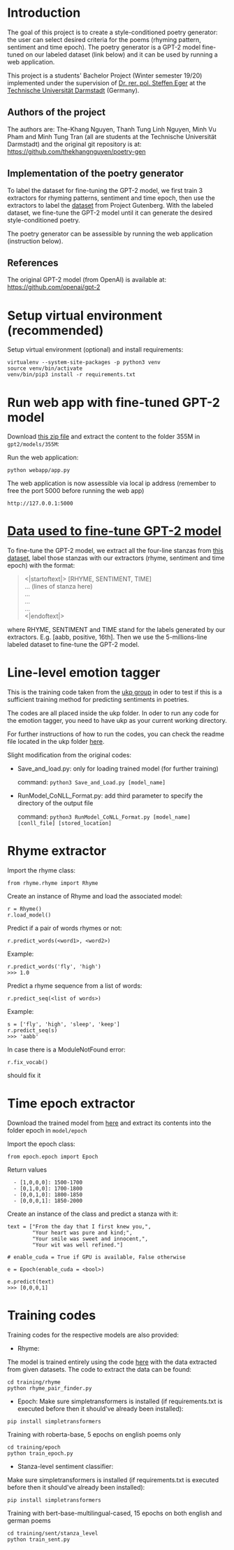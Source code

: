 # Introduction
The goal of this project is to create a style-conditioned poetry generator: the user can select desired criteria for the poems (rhyming pattern, sentiment and time epoch). The poetry generator is a GPT-2 model fine-tuned on our labeled dataset (link below) and it can be used by running a web application. 

This project is a students' Bachelor Project (Winter semester 19/20) implemented under the supervision of [Dr. rer. pol. Steffen Eger](https://www.informatik.tu-darmstadt.de/aiphes/aiphes/people_7/mitarbeiter_4_detailseite_72000.en.jsp) at the [Technische Universität Darmstadt](https://www.tu-darmstadt.de/) (Germany).

## Authors of the project
The authors are: The-Khang Nguyen, Thanh Tung Linh Nguyen, Minh Vu Pham and Minh Tung Tran (all are students at the Technische Universität Darmstadt) and the original git repository is  at: https://github.com/thekhangnguyen/poetry-gen

## Implementation of the poetry generator

To label the dataset for fine-tuning the GPT-2 model, we first train 3 extractors for rhyming patterns, sentiment and time epoch, then use the extractors to label the [dataset](https://drive.google.com/open?id=1DiLK0OjE0OwgCgt_bhlChy8DeiZk60JF) from Project Gutenberg. With the labeled dataset, we fine-tune the GPT-2 model until it can generate the desired style-conditioned poetry.

The poetry generator can be assessible by running the web application (instruction below).

## References
The original GPT-2 model (from OpenAI) is available at: https://github.com/openai/gpt-2

# Setup virtual environment (recommended)
Setup virtual environment (optional) and install requirements:
``` 
virtualenv --system-site-packages -p python3 venv
source venv/bin/activate
venv/bin/pip3 install -r requirements.txt
```

# Run web app with fine-tuned GPT-2 model

Download [this zip file](https://drive.google.com/open?id=1dZs3USYTJ7NvEA2rVVfKIG-O23zrPBsg) and extract the content to the folder 355M in `gpt2/models/355M`:

Run the web application: 
```
python webapp/app.py
```
The web application is now assessible via local ip address (remember to free the port 5000 before running the web app)
```
http://127.0.0.1:5000
```
# [Data used to fine-tune GPT-2 model](https://drive.google.com/open?id=1DiLK0OjE0OwgCgt_bhlChy8DeiZk60JF)
To fine-tune the GPT-2 model, we extract all the four-line stanzas from [this dataset](https://github.com/tnhaider/english-gutenberg-poetry), label those stanzas with our extractors (rhyme, sentiment and time epoch) with the format:
><|startoftext|> [RHYME, SENTIMENT, TIME]\
>... (lines of stanza here)\
>...\
>...\
>...\
><|endoftext|>

where RHYME, SENTIMENT and TIME stand for the labels generated by our extractors. E.g. [aabb, positive, 16th]. Then we use the 5-millions-line labeled dataset to fine-tune the GPT-2 model.

# Line-level emotion tagger
This is the training code taken from the [ukp group](https://github.com/UKPLab/emnlp2017-bilstm-cnn-crf) in oder to test if this is a sufficient training method for predicting sentiments in poetries.

The codes are all placed inside the ukp folder. In oder to run any code for the emotion tagger, you need to have ukp as your current working directory.

For further instructions of how to run the codes, you can check the readme file located in the ukp folder [here](https://github.com/thekhangnguyen/poetry-gen/blob/master/ukp/README.md).

Slight modification from the original codes:

- Save_and_load.py: only for loading trained model (for further training)

    command: `python3 Save_and_Load.py [model_name]`
    
- RunModel_CoNLL_Format.py: add third parameter to specify the directory of the output file

    command: `python3 RunModel_CoNLL_Format.py [model_name] [conll_file] [stored_location]`

# Rhyme extractor

Import the rhyme class:
```
from rhyme.rhyme import Rhyme
```

Create an instance of Rhyme and load the associated model:
```
r = Rhyme()
r.load_model()
```

Predict if a pair of words rhymes or not:
```
r.predict_words(<word1>, <word2>)
```

Example:
```
r.predict_words('fly', 'high')
>>> 1.0
```

Predict a rhyme sequence from a list of words:
```
r.predict_seq(<list of words>)
```

Example:
```
s = ['fly', 'high', 'sleep', 'keep']
r.predict_seq(s)
>>> 'aabb'
```

In case there is a ModuleNotFound error:
```
r.fix_vocab()
```
should fix it

# Time epoch extractor

Download the trained model from [here](https://drive.google.com/file/d/1qavgcVHfoJ0f3hHUn8Q5nPMDs2J5AfoF/view?usp=sharing) and extract its contents into the folder epoch in `model/epoch`

Import the epoch class:
```
from epoch.epoch import Epoch
```

Return values
```
  - [1,0,0,0]: 1500-1700
  - [0,1,0,0]: 1700-1800
  - [0,0,1,0]: 1800-1850
  - [0,0,0,1]: 1850-2000
```

Create an instance of the class and predict a stanza with it:
```
text = ["From the day that I first knew you,",
        "Your heart was pure and kind;",
        "Your smile was sweet and innocent,",
        "Your wit was well refined."]

# enable_cuda = True if GPU is available, False otherwise

e = Epoch(enable_cuda = <bool>)

e.predict(text)
>>> [0,0,0,1]
```

# Training codes
Training codes for the respective models are also provided:

- Rhyme:

The model is trained entirely using the code [here](https://github.com/dhwajraj/deep-siamese-text-similarity) with the data extracted from given datasets.
The code to extract the data can be found:
```
cd training/rhyme
python rhyme_pair_finder.py
```

- Epoch:
Make sure simpletransformers is installed (if requirements.txt is executed before then it should've already been installed):
```
pip install simpletransformers
```

Training with roberta-base, 5 epochs on english poems only

```
cd training/epoch
python train_epoch.py
```

- Stanza-level sentiment classifier:

Make sure simpletransformers is installed (if requirements.txt is executed before then it should've already been installed):
```
pip install simpletransformers
```

Training with bert-base-multilingual-cased, 15 epochs on both english and german poems

```
cd training/sent/stanza_level
python train_sent.py
```


